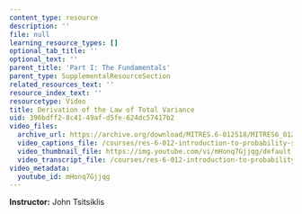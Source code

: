 ```yaml
---
content_type: resource
description: ''
file: null
learning_resource_types: []
optional_tab_title: ''
optional_text: ''
parent_title: 'Part I: The Fundamentals'
parent_type: SupplementalResourceSection
related_resources_text: ''
resource_index_text: ''
resourcetype: Video
title: Derivation of the Law of Total Variance
uid: 396bdff2-8c41-49af-d5fe-624dc57417b2
video_files:
  archive_url: https://archive.org/download/MITRES.6-012S18/MITRES6_012S18_L13-07_300k.mp4
  video_captions_file: /courses/res-6-012-introduction-to-probability-spring-2018/9647617da9545c3794c8522ec5b4e4b5_mHonq7Gjjqg.vtt
  video_thumbnail_file: https://img.youtube.com/vi/mHonq7Gjjqg/default.jpg
  video_transcript_file: /courses/res-6-012-introduction-to-probability-spring-2018/c025b4baa48ff7801b96c3915ee62e5c_mHonq7Gjjqg.pdf
video_metadata:
  youtube_id: mHonq7Gjjqg
---
```


**Instructor:** John Tsitsiklis